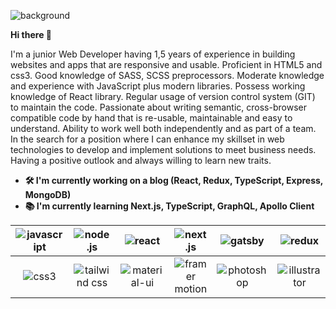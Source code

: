 ![background](https://user-images.githubusercontent.com/15782009/124918675-fb411b00-dffd-11eb-8bf6-84dac0bf5570.png)


  **Hi there 👋**

I'm a junior Web Developer having 1,5 years of experience in building websites and apps that are responsive and usable. Proficient in HTML5 and css3. Good knowledge of SASS, SCSS preprocessors. Moderate knowledge and experience with JavaScript plus modern libraries. Possess working knowledge of React library.
Regular usage of version control system (GIT) to maintain the code. Passionate about writing semantic, cross-browser compatible code by hand that is re-usable, maintainable and easy to understand. Ability to work well both independently and as part of a team.
In the search for a position where I can enhance my skillset in web technologies to develop and implement solutions to meet business needs. Having a positive outlook and always willing to learn new traits. 

- **🛠 I'm currently working on a blog (React, Redux, TypeScript, Express, MongoDB)**
- **📚 I'm currently learning Next.js, TypeScript, GraphQL, Apollo Client**

| ![javascript](https://www.oleinikov.dev/project-icons/javascript.svg) | ![node.js](https://www.oleinikov.dev/project-icons/nodejs.svg) | ![react](https://www.oleinikov.dev/project-icons/react-js.svg) | ![next.js](https://www.oleinikov.dev/project-icons/next-js.svg) | ![gatsby](https://www.oleinikov.dev/project-icons/gatsby.svg) | ![redux](https://www.oleinikov.dev/project-icons/redux.svg) | ![express](https://www.oleinikov.dev/project-icons/express.svg) | ![mongodb](https://www.oleinikov.dev/project-icons/mongo-db.svg) | ![html5](https://www.oleinikov.dev/project-icons/html5.svg) |
|:--:|:--:|:--:|:--:|:--:|:--:|:--:|:--:|:--:|
| ![css3](https://www.oleinikov.dev/project-icons/CSS-3.svg) | ![tailwind css](https://www.oleinikov.dev/project-icons/tailwind-css.svg) | ![material-ui](https://www.oleinikov.dev/project-icons/material-ui.svg) | ![framer motion](https://www.oleinikov.dev/project-icons/framer.svg) | ![photoshop](https://www.oleinikov.dev/project-icons/photoshop-cc.svg) | ![illustrator](https://www.oleinikov.dev/project-icons/adobe-illustrator-cc.svg) | ![abode xd](https://www.oleinikov.dev/project-icons/adobe-xd.svg) | ![figma](https://www.oleinikov.dev/project-icons/figma.svg) |
